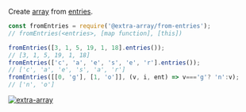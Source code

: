Create [array] from [entries].

```javascript
const fromEntries = require('@extra-array/from-entries');
// fromEntries(<entries>, [map function], [this])

fromEntries([3, 1, 5, 19, 1, 18].entries());
// [3, 1, 5, 19, 1, 18]
fromEntries(['c', 'a', 'e', 's', 'e', 'r'].entries());
// ['c', 'a', 'e', 's', 'a', 'r']
fromEntries([[0, 'g'], [1, 'o']], (v, i, ent) => v==='g'? 'n':v);
// ['n', 'o']
```


[![extra-array](https://i.imgur.com/nwyrmkW.jpg)](https://www.npmjs.com/package/extra-array)

[array]: https://developer.mozilla.org/en-US/docs/Web/JavaScript/Guide/Indexed_collections
[entries]: https://developer.mozilla.org/en-US/docs/Web/JavaScript/Reference/Global_Objects/Array/entries
